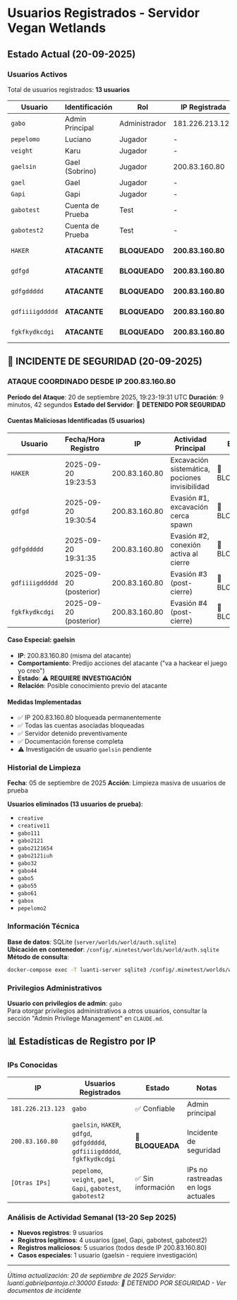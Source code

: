 # Usuarios Registrados - Servidor Vegan Wetlands

## Estado Actual (20-09-2025)

### Usuarios Activos
Total de usuarios registrados: **13 usuarios**

| Usuario | Identificación | Rol | IP Registrada | Estado |
|---------|----------------|-----|---------------|--------|
| `gabo` | Admin Principal | Administrador | 181.226.213.123 | ✅ Activo |
| `pepelomo` | Luciano | Jugador | - | ✅ Activo |
| `veight` | Karu | Jugador | - | ✅ Activo |
| `gaelsin` | Gael (Sobrino) | Jugador | 200.83.160.80 | ⚠️ Misma IP atacante |
| `gael` | Gael | Jugador | - | ✅ Activo |
| `Gapi` | Gapi | Jugador | - | ✅ Activo |
| `gabotest` | Cuenta de Prueba | Test | - | 🔄 Pendiente limpieza |
| `gabotest2` | Cuenta de Prueba | Test | - | 🔄 Pendiente limpieza |
| `HAKER` | **ATACANTE** | **BLOQUEADO** | **200.83.160.80** | 🚨 **BLOQUEADO** |
| `gdfgd` | **ATACANTE** | **BLOQUEADO** | **200.83.160.80** | 🚨 **BLOQUEADO** |
| `gdfgddddd` | **ATACANTE** | **BLOQUEADO** | **200.83.160.80** | 🚨 **BLOQUEADO** |
| `gdfiiiigddddd` | **ATACANTE** | **BLOQUEADO** | **200.83.160.80** | 🚨 **BLOQUEADO** |
| `fgkfkydkcdgi` | **ATACANTE** | **BLOQUEADO** | **200.83.160.80** | 🚨 **BLOQUEADO** |

## 🚨 INCIDENTE DE SEGURIDAD (20-09-2025)

### **ATAQUE COORDINADO DESDE IP 200.83.160.80**

**Período del Ataque**: 20 de septiembre 2025, 19:23-19:31 UTC
**Duración**: 9 minutos, 42 segundos
**Estado del Servidor**: 🔴 **DETENIDO POR SEGURIDAD**

#### **Cuentas Maliciosas Identificadas (5 usuarios)**
| Usuario | Fecha/Hora Registro | IP | Actividad Principal | Estado |
|---------|-------------------|-----|-------------------|--------|
| `HAKER` | 2025-09-20 19:23:53 | 200.83.160.80 | Excavación sistemática, pociones invisibilidad | 🚨 BLOQUEADO |
| `gdfgd` | 2025-09-20 19:30:54 | 200.83.160.80 | Evasión #1, excavación cerca spawn | 🚨 BLOQUEADO |
| `gdfgddddd` | 2025-09-20 19:31:35 | 200.83.160.80 | Evasión #2, conexión activa al cierre | 🚨 BLOQUEADO |
| `gdfiiiigddddd` | 2025-09-20 (posterior) | 200.83.160.80 | Evasión #3 (post-cierre) | 🚨 BLOQUEADO |
| `fgkfkydkcdgi` | 2025-09-20 (posterior) | 200.83.160.80 | Evasión #4 (post-cierre) | 🚨 BLOQUEADO |

#### **Caso Especial: gaelsin**
- **IP**: 200.83.160.80 (misma del atacante)
- **Comportamiento**: Predijo acciones del atacante ("va a hackear el juego yo creo")
- **Estado**: ⚠️ **REQUIERE INVESTIGACIÓN**
- **Relación**: Posible conocimiento previo del atacante

#### **Medidas Implementadas**
- ✅ IP 200.83.160.80 bloqueada permanentemente
- ✅ Todas las cuentas asociadas bloqueadas
- ✅ Servidor detenido preventivamente
- ✅ Documentación forense completa
- ⚠️ Investigación de usuario `gaelsin` pendiente

### Historial de Limpieza

**Fecha**: 05 de septiembre de 2025
**Acción**: Limpieza masiva de usuarios de prueba

**Usuarios eliminados (13 usuarios de prueba)**:
- `creative`
- `creative11`
- `gabo111`
- `gabo2121`
- `gabo2121654`
- `gabo2121iuh`
- `gabo32`
- `gabo44`
- `gabo5`
- `gabo55`
- `gabo61`
- `gabox`
- `pepelomo2`

### Información Técnica

**Base de datos**: SQLite (`server/worlds/world/auth.sqlite`)  
**Ubicación en contenedor**: `/config/.minetest/worlds/world/auth.sqlite`  
**Método de consulta**:
```bash
docker-compose exec -T luanti-server sqlite3 /config/.minetest/worlds/world/auth.sqlite 'SELECT name FROM auth;'
```

### Privilegios Administrativos

**Usuario con privilegios de admin**: `gabo`  
Para otorgar privilegios administrativos a otros usuarios, consultar la sección "Admin Privilege Management" en `CLAUDE.md`.

## 📊 Estadísticas de Registro por IP

### IPs Conocidas
| IP | Usuarios Registrados | Estado | Notas |
|----|---------------------|--------|-------|
| `181.226.213.123` | `gabo` | ✅ Confiable | Admin principal |
| `200.83.160.80` | `gaelsin`, `HAKER`, `gdfgd`, `gdfgddddd`, `gdfiiiigddddd`, `fgkfkydkcdgi` | 🚨 **BLOQUEADA** | Incidente de seguridad |
| `[Otras IPs]` | `pepelomo`, `veight`, `gael`, `Gapi`, `gabotest`, `gabotest2` | ✅ Sin información | IPs no rastreadas en logs actuales |

### Análisis de Actividad Semanal (13-20 Sep 2025)
- **Nuevos registros**: 9 usuarios
- **Registros legítimos**: 4 usuarios (gael, Gapi, gabotest, gabotest2)
- **Registros maliciosos**: 5 usuarios (todos desde IP 200.83.160.80)
- **Casos especiales**: 1 usuario (gaelsin - requiere investigación)

---
*Última actualización: 20 de septiembre de 2025*
*Servidor: luanti.gabrielpantoja.cl:30000*
*Estado: 🔴 DETENIDO POR SEGURIDAD - Ver documentos de incidente*